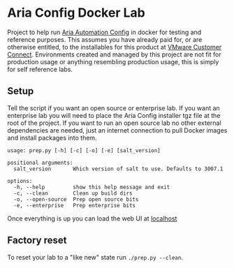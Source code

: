 # Aria Config Docker Lab

Project to help run [Aria Automation Config](https://www.vmware.com/products/aria-automation/saltstack-config.html) in docker for testing and reference purposes.
This assumes you have already paid for, or are otherwise entitled, to the installables for this product at [VMware Customer Connect](https://customerconnect.vmware.com/home).
Environments created and managed by this project are not fit for production usage or anything resembling production usage, this is simply for self reference labs.

## Setup

Tell the script if you want an open source or enterprise lab. If you want an enterprise lab you will need to place the Aria Config installer tgz file at the root of the project.
If you want to run an open source lab no other external dependencies are needed, just an internet connection to pull Docker images and install packages into them.

```
usage: prep.py [-h] [-c] [-o] [-e] [salt_version]

positional arguments:
  salt_version       Which version of salt to use. Defaults to 3007.1

options:
  -h, --help         show this help message and exit
  -c, --clean        Clean up build dirs
  -o, --open-source  Prep open source bits
  -e, --enterprise   Prep enterprise bits
  ```

Once everything is up you can load the web UI at [localhost](http://localhost:8080)

## Factory reset

To reset your lab to a "like new" state run `./prep.py --clean`.

